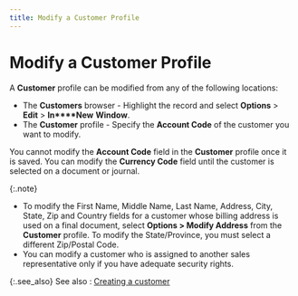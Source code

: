 ```yaml
---
title: Modify a Customer Profile
---
```


# Modify a Customer Profile


A **Customer** profile can be modified  from any of the following locations:

- The **Customers**  browser - Highlight the record and select **Options** > **Edit** > **In****New** **Window**.
- The **Customer**  profile - Specify the **Account Code**  of the customer you want to modify.



You cannot modify the **Account Code**  field in the **Customer** profile  once it is saved. You can modify the **Currency 
 Code** field until the customer is selected on a document or journal.


{:.note}
- To modify the First  Name, Middle Name, Last Name, Address, City, State, Zip and Country fields  for a customer whose billing address is used on a final document, select  **Options &gt; Modify Address** from  the **Customer** profile. To modify  the State/Province, you must select a different Zip/Postal Code.
- You can modify  a customer who is assigned to another sales representative only if you  have adequate security rights.


{:.see_also}
See also
: [Creating a customer]({{site.mc_baseurl}}/creating-a-customer/creating_a_customer.html)
